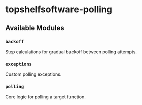 # topshelfsoftware-polling

## Available Modules

### `backoff`

Step calculations for gradual backoff between polling attempts.

### `exceptions`

Custom polling exceptions.

### `polling`

Core logic for polling a target function.
